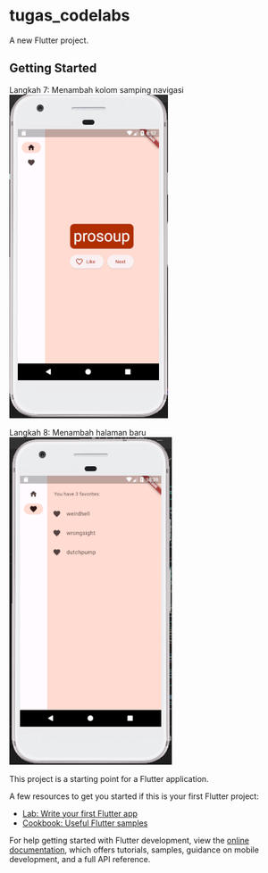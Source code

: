 # tugas_codelabs

A new Flutter project.

## Getting Started

Langkah 7: Menambah kolom samping navigasi
![Screenshoot langkah 7](images/langkah_7.png)

Langkah 8: Menambah halaman baru
![Screenshoot langkah 8](images/langkah_8.png)

This project is a starting point for a Flutter application.

A few resources to get you started if this is your first Flutter project:

- [Lab: Write your first Flutter app](https://docs.flutter.dev/get-started/codelab)
- [Cookbook: Useful Flutter samples](https://docs.flutter.dev/cookbook)

For help getting started with Flutter development, view the
[online documentation](https://docs.flutter.dev/), which offers tutorials,
samples, guidance on mobile development, and a full API reference.
